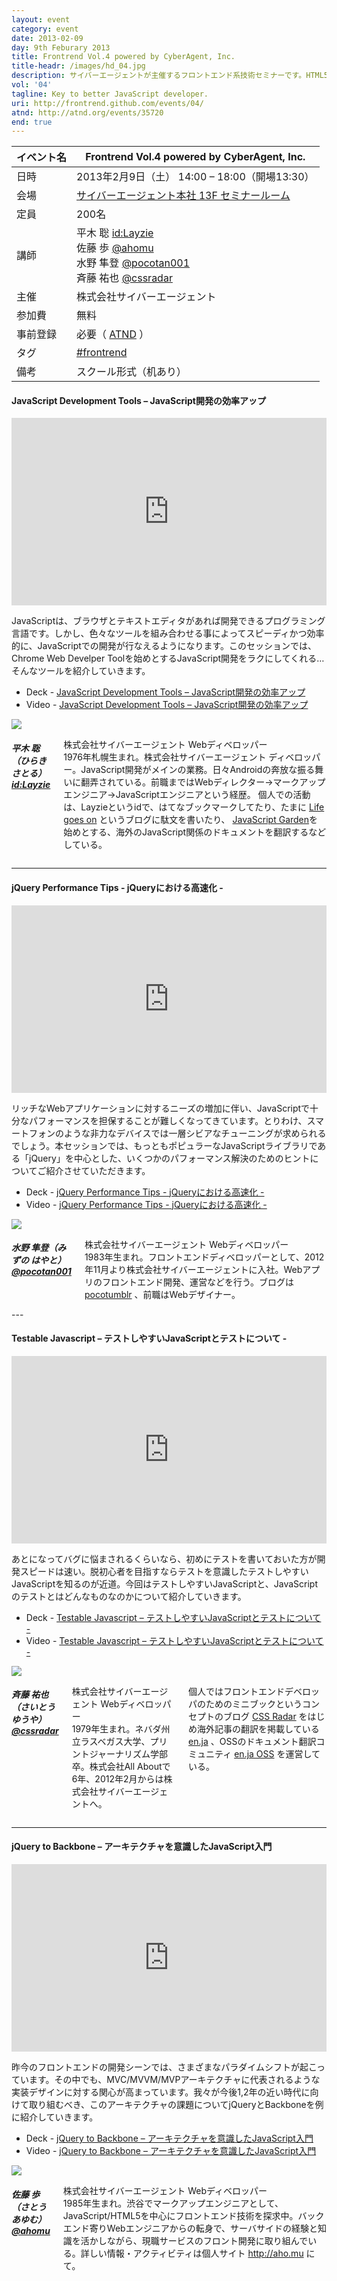 ```yaml
---
layout: event
category: event
date: 2013-02-09
day: 9th Feburary 2013
title: Frontrend Vol.4 powered by CyberAgent, Inc.
title-headr: /images/hd_04.jpg
description: サイバーエージェントが主催するフロントエンド系技術セミナーです。HTML5/CSS3やJavaScriptのトレンドやノウハウ等を惜しみなくお伝えします。
vol: '04'
tagline: Key to better JavaScript developer.
uri: http://frontrend.github.com/events/04/
atnd: http://atnd.org/events/35720
end: true
---
```


イベント名 |Frontrend Vol.4 powered by CyberAgent, Inc.
---------|---------------------------------------------------------------
日時     |2013年2月9日（土） 14:00 – 18:00（開場13:30）
会場     |[サイバーエージェント本社 13F セミナールーム](https://www.cyberagent.co.jp/company/access/tokyo.html)
定員     |200名
講師     |平木 聡 [id:Layzie](http://layzie.hatenablog.com/about) <br>佐藤 歩 [@ahomu](https://twitter.com/ahomu)<br>水野 隼登 [@pocotan001](https://twitter.com/pocotan001)<br>斉藤 祐也 [@cssradar](https://twitter.com/cssradar)
主催     |株式会社サイバーエージェント
参加費    |無料
事前登録  |必要（ [ATND](http://atnd.org/events/35720) ）
タグ     |[#frontrend](https://twitter.com/search?q=%23frontrend)
備考     |スクール形式（机あり）

<h4 id="layzie">JavaScript Development Tools – JavaScript開発の効率アップ</h4>

<iframe src="http://player.vimeo.com/video/59540070?title=0&amp;byline=0&amp;portrait=0" width="100%" height="300" frameborder="0" webkitAllowFullScreen mozallowfullscreen allowFullScreen></iframe>


JavaScriptは、ブラウザとテキストエディタがあれば開発できるプログラミング言語です。しかし、色々なツールを組み合わせる事によってスピーディかつ効率的に、JavaScriptでの開発が行なえるようになります。このセッションでは、Chrome Web Develper Toolを始めとするJavaScript開発をラクにしてくれる…そんなツールを紹介していきます。

+ <span class="label secondary radius">Deck</span> - [JavaScript Development Tools – JavaScript開発の効率アップ](https://speakerdeck.com/layzie/javascript-development-tools)
+ <span class="label secondary radius">Video</span> - [JavaScript Development Tools – JavaScript開発の効率アップ](https://vimeo.com/album/2260782/video/59540070)

<div class="row">
    <div class="large-3 columns">
        <img src="/images/speakers/hiraki.jpg">
    </div>
    <div class="large-9 columns"><h5>平木 聡（ひらき さとる） <a href="http://layzie.hatenablog.com/about">id:Layzie</a></h5>
        <p>株式会社サイバーエージェント Webディベロッパー<br>
    1976年札幌生まれ。株式会社サイバーエージェント ディベロッパー。JavaScript開発がメインの業務。日々Androidの奔放な振る舞いに翻弄されている。前職まではWebディレクター→マークアップエンジニア→JavaScriptエンジニアという経歴。
    個人での活動は、Layzieというidで、はてなブックマークしてたり、たまに <a href="http://layzie.hatenablog.com/">Life goes on</a> というブログに駄文を書いたり、 <a href="http://bonsaiden.github.com/JavaScript-Garden/ja/">JavaScript Garden</a>を始めとする、海外のJavaScript関係のドキュメントを翻訳するなどしている。</p>
    </div>
</div>

---

<h4 id="pocotan001">jQuery Performance Tips - jQueryにおける高速化 -</h4>

<iframe src="http://player.vimeo.com/video/59548398?title=0&amp;byline=0&amp;portrait=0" width="100%" height="300" frameborder="0" webkitAllowFullScreen mozallowfullscreen allowFullScreen></iframe>

リッチなWebアプリケーションに対するニーズの増加に伴い、JavaScriptで十分なパフォーマンスを担保することが難しくなってきています。とりわけ、スマートフォンのような非力なデバイスでは一層シビアなチューニングが求められるでしょう。本セッションでは、もっともポピュラーなJavaScriptライブラリである「jQuery」を中心とした、いくつかのパフォーマンス解決のためのヒントについてご紹介させていただきます。

+ <span class="label secondary radius">Deck</span> - [jQuery Performance Tips - jQueryにおける高速化 -](http://www.slideshare.net/hayatomizuno/jquery-performance-tips)
+ <span class="label secondary radius">Video</span> - [jQuery Performance Tips - jQueryにおける高速化 -](https://vimeo.com/album/2260782/video/59548398)

<div class="row" id="pocotan001">
    <div class="large-3 columns">
        <img src="/images/speakers/mizuno.jpg">
    </div>
    <div class="large-9 columns">
        <h5>水野 隼登（みずの はやと） <a href="https://twitter.com/pocotan001">@pocotan001</a></h5>
        <p>株式会社サイバーエージェント Webディベロッパー<br>
1983年生まれ。フロントエンドディベロッパーとして、2012年11月より株式会社サイバーエージェントに入社。Webアプリのフロントエンド開発、運営などを行う。ブログは <a href="http://pocotumblr.tumblr.com/">pocotumblr</a> 、前職はWebデザイナー。</p>
    </div>
</div>
---

<h4 id="cssradar">Testable Javascript – テストしやすいJavaScriptとテストについて -</h4>

<iframe src="http://player.vimeo.com/video/59550647?title=0&amp;byline=0&amp;portrait=0" width="100%" height="300" frameborder="0" webkitAllowFullScreen mozallowfullscreen allowFullScreen></iframe>

あとになってバグに悩まされるくらいなら、初めにテストを書いておいた方が開発スピードは速い。脱初心者を目指すならテストを意識したテストしやすいJavaScriptを知るのが近道。今回はテストしやすいJavaScriptと、JavaScriptのテストとはどんなものなのかについて紹介していきます。

+ <span class="label secondary radius">Deck</span> - [Testable Javascript – テストしやすいJavaScriptとテストについて -](https://speakerdeck.com/studiomohawk/testable-javascript)
+ <span class="label secondary radius">Video</span> - [Testable Javascript – テストしやすいJavaScriptとテストについて -](https://vimeo.com/album/2260782/video/59550647)

<div class="row">
    <div class="large-3 columns">
        <img src="/images/speakers/saito.jpg">
    </div>
    <div class="large-9 columns">
        <h5>斉藤 祐也（さいとう ゆうや） <a href="https://twitter.com/cssradar">@cssradar</a></h5>
        <p>株式会社サイバーエージェント Webディベロッパー<br>
1979年生まれ。ネバダ州立ラスベガス大学、プリントジャーナリズム学部卒。株式会社All Aboutで6年、2012年2月からは株式会社サイバーエージェントへ。

個人ではフロントエンドデベロッパのためのミニブックというコンセプトのブログ <a href="http://css.studiomohawk.com/">CSS Radar</a>  をはじめ海外記事の翻訳を掲載している <a href="http://enja.studiomohawk.com/">en.ja</a> 、OSSのドキュメント翻訳コミュニティ <a href="https://github.com/enja-oss">en.ja OSS</a> を運営している。</p>
    </div>
</div>

---

<h4 id="ahomu">jQuery to Backbone – アーキテクチャを意識したJavaScript入門</h4>

<iframe src="http://player.vimeo.com/video/59558632?title=0&amp;byline=0&amp;portrait=0" width="100%" height="300" frameborder="0" webkitAllowFullScreen mozallowfullscreen allowFullScreen></iframe>

昨今のフロントエンドの開発シーンでは、さまざまなパラダイムシフトが起こっています。その中でも、MVC/MVVM/MVPアーキテクチャに代表されるような実装デザインに対する関心が高まっています。我々が今後1,2年の近い時代に向けて取り組むべき、このアーキテクチャの課題についてjQueryとBackboneを例に紹介していきます。

+ <span class="label secondary radius">Deck</span> - [jQuery to Backbone – アーキテクチャを意識したJavaScript入門](https://speakerdeck.com/ahomu/jquery-to-backbone-into-javascript-architecture)
+ <span class="label secondary radius">Video</span> - [jQuery to Backbone – アーキテクチャを意識したJavaScript入門](https://vimeo.com/album/2260782/video/59558632)

<div class="row">
    <div class="large-3 columns">
        <img src="/images/speakers/sato.jpg">
    </div>
    <div class="large-9 columns">
        <h5>佐藤 歩（さとう あゆむ） <a href="https://twitter.com/ahomu">@ahomu</a></h5>
        <p>株式会社サイバーエージェント Webディベロッパー<br>
1985年生まれ。渋谷でマークアップエンジニアとして、JavaScript/HTML5を中心にフロントエンド技術を探求中。バックエンド寄りWebエンジニアからの転身で、サーバサイドの経験と知識を活かしながら、現職サービスのフロント開発に取り組んでいる。詳しい情報・アクティビティは個人サイト <a href="http://aho.mu/">http://aho.mu</a> にて。</p>
    </div>
</div>
